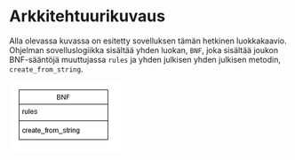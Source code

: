 # Arkkitehtuurikuvaus

Alla olevassa kuvassa on esitetty sovelluksen tämän hetkinen luokkakaavio. Ohjelman sovelluslogiikka sisältää yhden luokan, `BNF`, joka sisältää joukon BNF-sääntöjä muuttujassa `rules` ja yhden julkisen yhden julkisen metodin, `create_from_string`.

![class diagram](./imgs/class_diagram.png)
